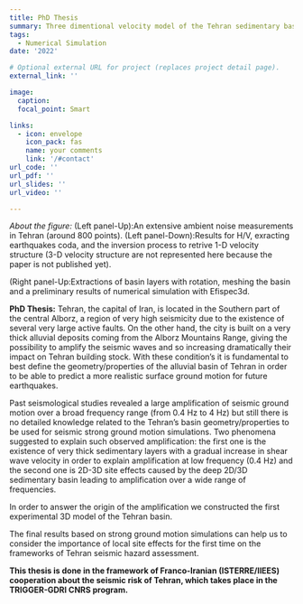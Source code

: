 ```yaml
---
title: PhD Thesis
summary: Three dimentional velocity model of the Tehran sedimentary basin, impact on seismic risk assessment.
tags:
  - Numerical Simulation
date: '2022'

# Optional external URL for project (replaces project detail page).
external_link: ''

image:
  caption: 
  focal_point: Smart

links:
  - icon: envelope
    icon_pack: fas
    name: your comments
    link: '/#contact'
url_code: ''
url_pdf: ''
url_slides: ''
url_video: ''

---
```

*About the figure:*  (Left panel-Up):An extensive ambient noise measurements in Tehran (around 800 points). (Left panel-Down):Results for H/V, exracting earthquakes coda, and the inversion process to retrive 1-D velocity structure (3-D velocity structure are not represented here because the paper is not published yet).

(Right panel-Up:Extractions of basin layers with rotation, meshing the basin and a preliminary results of numerical simulation with Efispec3d.


**PhD Thesis:**  Tehran, the capital of Iran, is located in the Southern part of the central Alborz, a region of very high seismicity due to the existence of several very large active faults. On the other hand, the city is built on a very thick alluvial deposits coming from the Alborz Mountains Range, giving the possibility to amplify the seismic waves and so increasing dramatically their impact on Tehran building stock. With these condition’s it is fundamental to best define the geometry/properties of the alluvial basin of Tehran in order to be able to predict a more realistic surface ground motion for future earthquakes.

Past seismological studies revealed a large amplification of seismic ground motion over a broad frequency range (from 0.4 Hz to 4 Hz) but still there is no detailed knowledge related to the Tehran’s basin geometry/properties to be used for seismic strong ground motion simulations. Two phenomena suggested to explain such observed amplification: the first one is the existence of very thick sedimentary layers with a gradual increase in shear wave velocity in order to explain amplification at low frequency (0.4 Hz) and the second one is 2D-3D site effects caused by the deep 2D/3D sedimentary basin leading to amplification over a wide range of frequencies.

In order to answer the origin of the amplification we constructed the first experimental 3D model of the Tehran basin. 

The final results based on strong ground motion simulations can help us to consider the importance of local site effects for the first time on the frameworks of Tehran seismic hazard assessment. 

**This thesis is done in the framework of Franco-Iranian (ISTERRE/IIEES) cooperation about the seismic risk of Tehran, which takes place in the TRIGGER-GDRI CNRS program.**
  